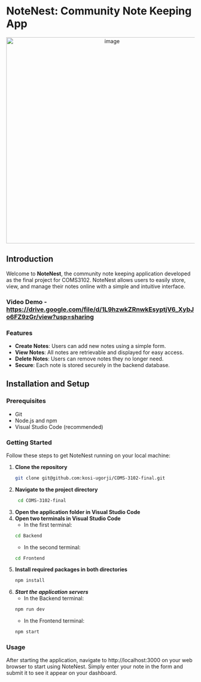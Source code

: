 # NoteNest: Community Note Keeping App
<p align="center">
   <img width="550" alt="image" src="https://github.com/kosi-ugorji/COMS-3102-final/assets/85312999/6404e7fc-0ad1-4eb6-b8de-03869a3c5df5">
</p>

## Introduction
Welcome to **NoteNest**, the community note keeping application developed as the final project for COMS3102. NoteNest allows users to easily store, view, and manage their notes online with a simple and intuitive interface.

### Video Demo - https://drive.google.com/file/d/1L9hzwkZRnwkEsyptjV6_XybJo6FZ9zGr/view?usp=sharing


### Features
- **Create Notes**: Users can add new notes using a simple form.
- **View Notes**: All notes are retrievable and displayed for easy access.
- **Delete Notes**: Users can remove notes they no longer need.
- **Secure**: Each note is stored securely in the backend database.


## Installation and Setup

### Prerequisites
- Git
- Node.js and npm
- Visual Studio Code (recommended)

### Getting Started
Follow these steps to get NoteNest running on your local machine:

1. **Clone the repository**
   ```bash
   git clone git@github.com:kosi-ugorji/COMS-3102-final.git
2. **Navigate to the project directory**
   ```bash
    cd COMS-3102-final
3. **Open the application folder in Visual Studio Code**
4. **Open two terminals in Visual Studio Code**
    - In the first terminal:
    ```bash
    cd Backend
    ```
   - In the second terminal:
    ```bash
    cd Frontend
    ```
5. **Install required packages in both directories**
    ```bash
    npm install
    ```
6. ***Start the application servers***
    - In the Backend terminal:
    ```bash
    npm run dev
    ```
    - In the Frontend terminal:
    ```bash
    npm start
    ```

### Usage
After starting the application, navigate to http://localhost:3000 on your web browser to start using NoteNest. Simply enter your note in the form and submit it to see it appear on your dashboard.



